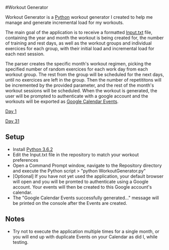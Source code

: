 #Workout Generator

Workout Generator is a [Python](https://www.python.org/) workout generator I created to help me manage and generate incremental load for my workouts. 

The main goal of the application is to receive a formatted [Input.txt](https://bytebucket.org/i-z/workout-generator/raw/5e3787028d77477c9244ce50acf1182093375383/Examples/Input.JPG) file, containing the year and month the workout is being created for, the number of training and rest days, as well as the workout groups and individual exercices for each group, with their initial load and incremental load for each next session. 

The parser creates the specific month's workout regimen, picking the specified number of random exercices for each work day from each workout group. The rest from the group will be scheduled for the next days, until no exercices are left in the group. Then the number of repetititons will be incremented by the provided parameter, and the rest of the month's workout sessions will be scheduled. When the workout is generated, the user will be prompted to authenticate with a google account and the workouts will be exported as [Google Calendar Events](https://bytebucket.org/i-z/workout-generator/raw/5e3787028d77477c9244ce50acf1182093375383/Examples/Workout.jpg).

[Day 1](https://bytebucket.org/i-z/workout-generator/raw/5e3787028d77477c9244ce50acf1182093375383/Examples/Day1.JPG)

[Day 31](https://bytebucket.org/i-z/workout-generator/raw/5e3787028d77477c9244ce50acf1182093375383/Examples/Day31.JPG)

## Setup
* Install [Python 3.6.2](https://www.python.org/downloads/)
* Edit the Input.txt file in the repository to match your workout preferences
* Open a Command Prompt window, navigate to the Repository directory and execute the Python script > "python WorkoutGenerator.py" 
* [Optional] If you have not yet used the application, your default browser will open and you will be promted to authenticate using a Google account. Your events will then be created to this Google account's calendar.
* The "Google Calendar Events successfully generated..." message will be printed on the console after the Events are created.

## Notes
* Try not to execute the application multiple times for a single month, or you will end up with duplicate Events on your Calendar as did I, while testing.
